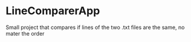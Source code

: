 # LineComparerApp
Small project that compares if lines of the two .txt files are the same, no mater the order
